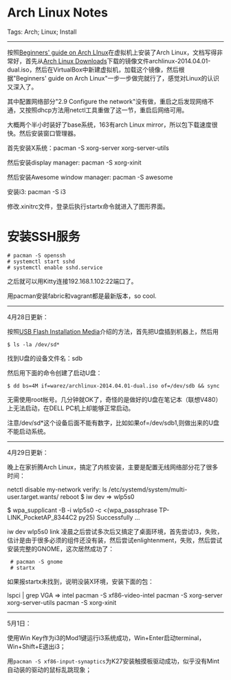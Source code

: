 # Arch Linux Notes
Tags: Arch; Linux; Install

------

按照[Beginners' guide on Arch LInux](https://wiki.archlinux.org/index.php/Beginners%27_guide)在虚拟机上安装了Arch Linux，文档写得非常好，首先从[Arch Linux Downloads](https://www.arcHlinux.org/download/)下载的镜像文件archlinux-2014.04.01-dual.iso，然后在VirtualBox中新建虚拟机，加载这个镜像，然后根据"Beginners' guide on Arch Linux"一步一步做完就行了，感觉对Linux的认识又深入了。

其中配置网络部分"2.9 Configure the network"没有做，重启之后发现网络不通，又按照dhcp方法用netctl工具重做了这一节，重启后网络可用。

大概两个半小时装好了base系统，163有arch Linux mirror，所以包下载速度很快。然后安装窗口管理器。

首先安装X系统：pacman -S xorg-server xorg-server-utils

然后安装display manager: pacman -S xorg-xinit


然后安装Awesome window manager: pacman -S awesome

安装i3: pacman -S i3

修改.xinitrc文件，登录后执行startx命令就进入了图形界面。

# 安装SSH服务

    # pacman -S openssh
    # systemctl start sshd
    # systemctl enable sshd.service

之后就可以用Kitty连接192.168.1.102:22端口了。

用pacman安装fabric和vagrant都是最新版本，so cool.

------

4月28日更新：

按照[USB Flash Installation Media](https://wiki.archlinux.org/index.php/USB_Flash_Installation_Media)介绍的方法，首先把U盘插到机器上，然后用

    $ ls -la /dev/sd*

找到U盘的设备文件名：sdb

然后用下面的命令创建了启动U盘：

    $ dd bs=4M if=warez/archlinux-2014.04.01-dual.iso of=/dev/sdb && sync

无需使用root帐号。几分钟就OK了，奇怪的是做好的U盘在笔记本（联想V480）上无法启动，在DELL PC机上却能够正常启动。

注意/dev/sd*这个设备后面不能有数字，比如如果of=/dev/sdb1,则做出来的U盘不能启动系统。


------

4月29日更新：

晚上在家折腾Arch Linux，搞定了内核安装，主要是配置无线网络部分花了很多时间：

netctl disable my-network
verify: ls /etc/systemd/system/multi-user.target.wants/
reboot
$ iw dev
=> wlp5s0

$ wpa_supplicant -B -i wlp5s0 -c <(wpa_passphrase TP-LINK_PocketAP_8344C2 py25)
Successfully ...

iw dev wlp5s0 link
凌晨之后尝试多次后又搞定了桌面环境，首先尝试I3，失败，估计是由于很多必须的组件还没有装，然后尝试enlightenment，失败，然后尝试安装完整的GNOME，这次居然成功了：

     # pacman -S gnome
     # startx

如果报startx未找到，说明没装X环境，安装下面的包：

lspci | grep VGA
=> intel
pacman -S xf86-video-intel
pacman -S xorg-server xorg-server-utils
pacman -S xorg-xinit

--------

5月1日：

使用Win Key作为i3的Mod1键运行i3系统成功，Win+Enter启动terminal，Win+Shift+E退出i3；

用`pacman -S xf86-input-synaptics`为K27安装触摸板驱动成功，似乎没有Mint自动装的驱动的鼠标乱跳现象；
